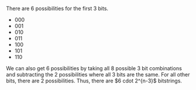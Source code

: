 There are 6 possibilities for the first 3 bits.
<ul>
<li> 000
<li> 001
<li> 010
<li> 011
<li> 100
<li> 101
<li> 110
</ul>
We can also get 6 possibilities by taking all 8 possible 3 bit combinations and subtracting the 2 possibilities where all 3 bits are the same. 
For all other bits, there are 2 possibilities. 
Thus, there are $6 cdot 2^{n-3}$ bitstrings.
